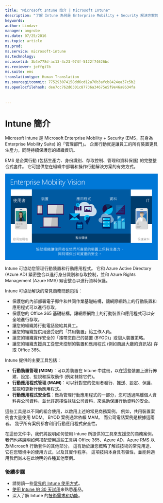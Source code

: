 ```yaml
---
title: "Microsoft Intune 簡介 | Microsoft Intune"
description: "了解 Intune 為何是 Enterprise Mobility + Security 解決方案的行動裝置管理元件。"
keywords: 
author: Lindavr
manager: angrobe
ms.date: 07/25/2016
ms.topic: article
ms.prod: 
ms.service: microsoft-intune
ms.technology: 
ms.assetid: 3b4e778d-ac13-4c23-974f-5122f74626bc
ms.reviewer: jeffgilb
ms.suite: ems
translationtype: Human Translation
ms.sourcegitcommit: 775293074158dd6cd12a70b3afcb8424ea37c5b2
ms.openlocfilehash: dee7cc762d6301c87736a34675e5f9e46a8634fa


---
```


# Intune 簡介
Microsoft Intune 是 Microsoft Enterprise Mobility + Security (EMS，前身為 Enterprise Mobility Suite) 的「管理部門」。 企業行動就是讓員工的所有裝置更具生產力，同時持續保護您的組織資訊。  

EMS 是企業行動 (包括生產力、身份識別、存取控制、管理和資料保護) 的完整整合式套件。 它可提供您在組織中部署和操作行動解決方案的有效方式。  

![企業行動願景的影像](..\media\em-vision.png)

Intune 可協助您管理行動裝置和行動應用程式。 它和 Azure Active Directory (Azure AD) 緊密整合以進行身分識別和存取控制，並和 Azure Rights Management (Azure RMS) 緊密整合以進行資料保護。  

Intune 可協助解決的常見商務問題包括︰

* 保護您的內部部署電子郵件和共同作業基礎結構，讓網際網路上的行動裝置和應用程式可以進行存取。
* 保護您的 Office 365 基礎結構，讓網際網路上的行動裝置和應用程式可以安全地進行存取。
* 讓您的組織將行動電話發給其員工。
* 讓您的組織提供用途受限的「共用裝置」給工作人員。
* 讓您的組織實作安全的「攜帶您自己的裝置 (BYOD)」或個人裝置策略。
* 讓您的組織支援員工從您未控制的裝置和應用程式 (例如商展大廳的資訊站) 存取 Office 365。

Intune 提供的主要工具包括︰
* **行動裝置管理 (MDM)**：可以將裝置在 Intune 中註冊，以在這些裝置上進行佈建、設定、監視和採取動作 (例如抹除它們)。
* **行動應用程式管理 (MAM)**：可以針對您的使用者發行、推送、設定、保護、監視和更新行動應用程式。
* **行動應用程式安全性**︰做為管理行動應用程式的一部分，您可透過隔離個人資料與公司資料，並允許選擇性抹除公司資料，來協助保護行動資料的安全。

這些工具是以不同的組合使用，以啟用上述的常見商務案例。 例如，共用裝置案例會大量使用 MDM。 BYOD 案例通常依賴 MAM。 而公司電話案例是根據這兩者。 幾乎所有案例都會利用行動應用程式安全性。

在這份文件中，我們將說明如何使用 Intune 所提供的工具來支援您的商務案例。  我們也將說明如何搭配使用這些工具與 Office 365、Azure AD、Azure RMS 以及Microsoft 行動套件的其他部分。 這有助於讓您概略了解該技術的常見用途、它在您環境中的使用方式，以及其實作程序。 這項技術本身具有彈性，並能夠適用我們尚未在此說明的各種其他案例。

### 後續步驟
* 請閱讀一些[常見的 Intune 使用方式](common-ways-to-use-intune.md)。
* [使用 Intune 的 30 天試用](get-started-with-a-30-day-trial-of-microsoft-intune.md)來熟悉產品。
* 深入了解 Intune 的[技術需求和功能](/intune/get-started/what-to-know-before-you-start-microsoft-intune)。



<!--HONumber=Jul16_HO4-->


